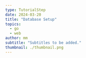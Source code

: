 ```yaml
---
type: TutorialStep
date: 2024-03-20
title: "Database Setup"
topics:
  - go
  - web
author: mm
subtitle: "Subtitles to be added."
thumbnail: ./thumbnail.png
---
```

